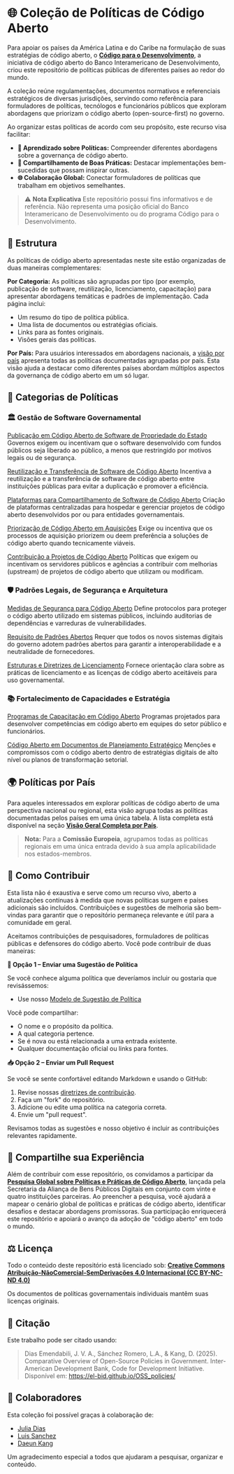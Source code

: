 # 🌐 Coleção de Políticas de Código Aberto

Para apoiar os países da América Latina e do Caribe na formulação de suas estratégias de código aberto, o **[Código para o Desenvolvimento](https://knowledge.iadb.org/pt-br/pt/code-development)**, a iniciativa de código aberto do Banco Interamericano de Desenvolvimento, criou este repositório de políticas públicas de diferentes países ao redor do mundo.

A coleção reúne regulamentações, documentos normativos e referenciais estratégicos de diversas jurisdições, servindo como referência para formuladores de políticas, tecnólogos e funcionários públicos que exploram abordagens que priorizam o código aberto (open-source-first) no governo.

Ao organizar estas políticas de acordo com seu propósito, este recurso visa facilitar:

- **🧠 Aprendizado sobre Políticas:** Compreender diferentes abordagens sobre a governança de código aberto.
- **🌟 Compartilhamento de Boas Práticas:** Destacar implementações bem-sucedidas que possam inspirar outras.
- **🌐 Colaboração Global:** Conectar formuladores de políticas que trabalham em objetivos semelhantes.

> ⚠️ **Nota Explicativa**
> Este repositório possui fins informativos e de referência.
> Não representa uma posição oficial do Banco Interamericano de Desenvolvimento ou do programa Código para o Desenvolvimento.

## 🧭 Estrutura

As políticas de código aberto apresentadas neste site estão organizadas de duas maneiras complementares:

**Por Categoria:**
As políticas são agrupadas por tipo (por exemplo, publicação de software, reutilização, licenciamento, capacitação) para apresentar abordagens temáticas e padrões de implementação. Cada página inclui:

  - Um resumo do tipo de política pública.
  - Uma lista de documentos ou estratégias oficiais.
  - Links para as fontes originais.
  - Visões gerais das políticas.

**Por País:**
Para usuários interessados em abordagens nacionais, a [visão por país](policies/complete-country-overview.md) apresenta todas as políticas documentadas agrupadas por país. Esta visão ajuda a destacar como diferentes países abordam múltiplos aspectos da governança de código aberto em um só lugar.

## 📂 Categorias de Políticas

### 🏛️ Gestão de Software Governamental

[Publicação em Código Aberto de Software de Propriedade do Estado](policies/public-release-state-owned.md)
Governos exigem ou incentivam que o software desenvolvido com fundos públicos seja liberado ao público, a menos que restringido por motivos legais ou de segurança.

[Reutilização e Transferência de Software de Código Aberto](policies/reuse-transfer-government-software.md)
Incentiva a reutilização e a transferência de software de código aberto entre instituições públicas para evitar a duplicação e promover a eficiência.

[Plataformas para Compartilhamento de Software de Código Aberto](policies/open-source-sharing-platforms.md)
Criação de plataformas centralizadas para hospedar e gerenciar projetos de código aberto desenvolvidos por ou para entidades governamentais.

[Priorização de Código Aberto em Aquisições](policies/prioritize-open-source-procurement.md)
Exige ou incentiva que os processos de aquisição priorizem ou deem preferência a soluções de código aberto quando tecnicamente viáveis.

[Contribuição a Projetos de Código Aberto](policies/mandatory-contribution-back-oss.md)
Políticas que exigem ou incentivam os servidores públicos e agências a contribuir com melhorias (upstream) de projetos de código aberto que utilizam ou modificam.

### 🛡️ Padrões Legais, de Segurança e Arquitetura

[Medidas de Segurança para Código Aberto](policies/open-source-security-measures.md)
Define protocolos para proteger o código aberto utilizado em sistemas públicos, incluindo auditorias de dependências e varreduras de vulnerabilidades.

[Requisito de Padrões Abertos](policies/open-standards-requirement.md)
Requer que todos os novos sistemas digitais do governo adotem padrões abertos para garantir a interoperabilidade e a neutralidade de fornecedores.

[Estruturas e Diretrizes de Licenciamento](policies/licensing-frameworks-guidelines.md)
Fornece orientação clara sobre as práticas de licenciamento e as licenças de código aberto aceitáveis para uso governamental.

### 📚 Fortalecimento de Capacidades e Estratégia

[Programas de Capacitação em Código Aberto](policies/oss-training-programs.md)
Programas projetados para desenvolver competências em código aberto em equipes do setor público e funcionários.

[Código Aberto em Documentos de Planejamento Estratégico](policies/oss-strategic-planning-documents.md)
Menções e compromissos com o código aberto dentro de estratégias digitais de alto nível ou planos de transformação setorial.

## 🌍 Políticas por País

Para aqueles interessados em explorar políticas de código aberto de uma perspectiva nacional ou regional, esta visão agrupa todas as políticas documentadas pelos países em uma única tabela.
A lista completa está disponível na seção **[Visão Geral Completa por País](policies/complete-country-overview.md)**.

> **Nota:** Para a **Comissão Europeia**, agrupamos todas as políticas regionais em uma única entrada devido à sua ampla aplicabilidade nos estados-membros.

## 🤝 Como Contribuir

Esta lista não é exaustiva e serve como um recurso vivo, aberto a atualizações contínuas à medida que novas políticas surgem e países adicionais são incluídos. Contribuições e sugestões de melhoria são bem-vindas para garantir que o repositório permaneça relevante e útil para a comunidade em geral.

Aceitamos contribuições de pesquisadores, formuladores de políticas públicas e defensores do código aberto. Você pode contribuir de duas maneiras:

**📝 Opção 1 – Enviar uma Sugestão de Política**

Se você conhece alguma política que deveríamos incluir ou gostaria que revisássemos:
- Use nosso [Modelo de Sugestão de Política](https://github.com/EL-BID/OSS_policies/issues/new?assignees=&labels=contribution&template=policy-suggestion.yml&title=Sugestão%3A+%5BNome+da+Política%5D)

Você pode compartilhar:

- O nome e o propósito da política.
- A qual categoria pertence.
- Se é nova ou está relacionada a uma entrada existente.
- Qualquer documentação oficial ou links para fontes.

**📥 Opção 2 – Enviar um Pull Request**

Se você se sente confortável editando Markdown e usando o GitHub:

1. Revise nossas [diretrizes de contribuição](contribution.md).
2. Faça um "fork" do repositório.
3. Adicione ou edite uma política na categoria correta.
4. Envie um "pull request".

Revisamos todas as sugestões e nosso objetivo é incluir as contribuições relevantes rapidamente.

## 📢 Compartilhe sua Experiência

Além de contribuir com esse repositório, os convidamos a participar da **[Pesquisa Global sobre Políticas e Práticas de Código Aberto](https://www.digitalpublicgoods.net/blog/opensourcesurvey)**, lançada pela Secretaria da Aliança de Bens Públicos Digitais em conjunto com vinte e quatro instituições parceiras. Ao preencher a pesquisa, você ajudará a mapear o cenário global de políticas e práticas de código aberto, identificar desafios e destacar abordagens promissoras. Sua participação enriquecerá este repositório e apoiará o avanço da adoção de "código aberto" em todo o mundo.

## ⚖️ Licença

Todo o conteúdo deste repositório está licenciado sob:
**[Creative Commons Atribuição-NãoComercial-SemDerivações 4.0 Internacional (CC BY-NC-ND 4.0)](https://creativecommons.org/licenses/by-nc-nd/4.0/deed.pt)**

Os documentos de políticas governamentais individuais mantêm suas licenças originais.

## 📄 Citação

Este trabalho pode ser citado usando:

>Dias Emendabili, J. V. A., Sánchez Romero, L.A., & Kang, D. (2025). Comparative Overview of Open-Source Policies in Government. Inter-American Development Bank, Code for Development Initiative. Disponível em: <https://el-bid.github.io/OSS_policies/>

## 👥 Colaboradores

Esta coleção foi possível graças à colaboração de:

- [Julia Dias](https://github.com/Juliavieiradeandradedias)
- [Luis Sanchez](https://github.com/lasr21)
- [Daeun Kang](https://github.com/daeunkangg)

Um agradecimento especial a todos que ajudaram a pesquisar, organizar e conteúdo.
